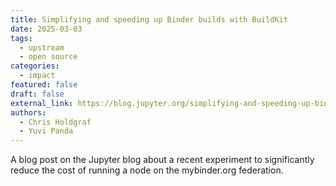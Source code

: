 ```yaml
---
title: Simplifying and speeding up Binder builds with BuildKit
date: 2025-03-03
tags:
  - upstream
  - open source
categories:
  - impact
featured: false
draft: false
external_link: https://blog.jupyter.org/simplifying-and-speeding-up-binder-builds-with-buildkit-d44f96582994
authors:
  - Chris Holdgraf
  - Yuvi Panda
---
```


A blog post on the Jupyter blog about a recent experiment to significantly reduce the cost of running a node on the mybinder.org federation.
